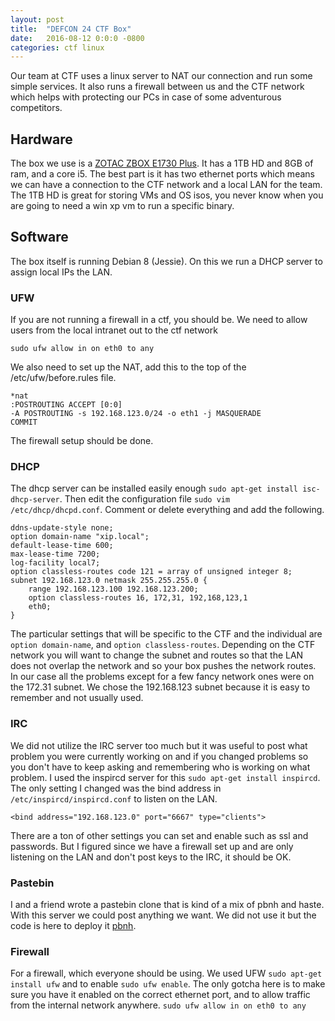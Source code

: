 ```yaml
---
layout: post
title:  "DEFCON 24 CTF Box"
date:   2016-08-12 0:0:0 -0800
categories: ctf linux
---
```

Our team at CTF uses a linux server to NAT our connection and run some simple
services. It also runs a firewall between us and the CTF network which helps
with protecting our PCs in case of some adventurous competitors.

## Hardware
The box we use is a [ZOTAC ZBOX E1730
Plus](https://www.amazon.com/ZOTAC-Workstation-quad-core-Processor-ZBOX-EI730-P-U/dp/B00JN1SW0W).
It has a 1TB HD and 8GB of ram, and a core i5. The best part is it has two
ethernet ports which means we can have a connection to the CTF network and a
local LAN for the team. The 1TB HD is great for storing VMs and OS isos, you
never know when you are going to need a win xp vm to run a specific binary.

## Software
The box itself is running Debian 8 (Jessie). On this we run a DHCP server to
assign local IPs the LAN.

### UFW
If you are not running a firewall in a ctf, you should be.
We need to allow users from the local intranet out to the ctf network

```
sudo ufw allow in on eth0 to any
```

We also need to set up the NAT, add this to the top of the /etc/ufw/before.rules
file.

```
*nat
:POSTROUTING ACCEPT [0:0]
-A POSTROUTING -s 192.168.123.0/24 -o eth1 -j MASQUERADE
COMMIT
```

The firewall setup should be done.

### DHCP
The dhcp server can be installed easily enough `sudo apt-get install
isc-dhcp-server`. Then edit the configuration file `sudo vim
/etc/dhcp/dhcpd.conf`. Comment or delete everything and add the following.

```
ddns-update-style none;
option domain-name "xip.local";
default-lease-time 600;
max-lease-time 7200;
log-facility local7;
option classless-routes code 121 = array of unsigned integer 8;
subnet 192.168.123.0 netmask 255.255.255.0 {
    range 192.168.123.100 192.168.123.200;
    option classless-routes 16, 172,31, 192,168,123,1
    eth0;
}
```

The particular settings that will be specific to the CTF and the individual are
`option domain-name`, and `option classless-routes`. Depending on the CTF
network you will want to change the subnet and routes so that the LAN does not
overlap the network and so your box pushes the network routes. In our case all
the problems except for a few fancy network ones were on the 172.31 subnet. We
chose the 192.168.123 subnet because it is easy to remember and not usually
used.

### IRC
We did not utilize the IRC server too much but it was useful to post what
problem you were currently working on and if you changed problems so you don't
have to keep asking and remembering who is working on what problem. I used the
inspircd server for this `sudo apt-get install inspircd`. The only setting I
changed was the bind address in `/etc/inspircd/inspircd.conf` to listen on the
LAN.

```
<bind address="192.168.123.0" port="6667" type="clients">
```

There are a ton of other settings you can set and enable such as ssl and
passwords. But I figured since we have a firewall set up and are only listening
on the LAN and don't post keys to the IRC, it should be OK.

### Pastebin
I and a friend wrote a pastebin clone that is kind of a mix of pbnh and haste.
With this server we could post anything we want. We did not use it but the code
is here to deploy it [pbnh](https://github.com/bhanderson/pbnh).

### Firewall
For a firewall, which everyone should be using. We used UFW `sudo apt-get
install ufw` and to enable `sudo ufw enable`. The only gotcha here is to make
sure you have it enabled on the correct ethernet port, and to allow traffic from
the internal network anywhere. `sudo ufw allow in on eth0 to any`

